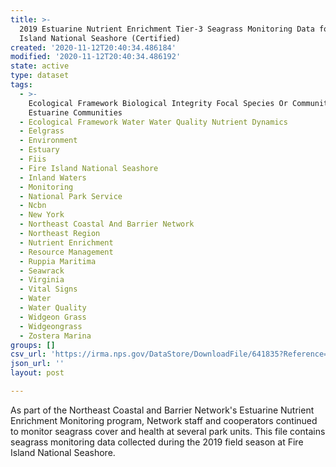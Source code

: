 ```yaml
---
title: >-
  2019 Estuarine Nutrient Enrichment Tier-3 Seagrass Monitoring Data for Fire
  Island National Seashore (Certified)
created: '2020-11-12T20:40:34.486184'
modified: '2020-11-12T20:40:34.486192'
state: active
type: dataset
tags:
  - >-
    Ecological Framework Biological Integrity Focal Species Or Communities
    Estuarine Communities
  - Ecological Framework Water Water Quality Nutrient Dynamics
  - Eelgrass
  - Environment
  - Estuary
  - Fiis
  - Fire Island National Seashore
  - Inland Waters
  - Monitoring
  - National Park Service
  - Ncbn
  - New York
  - Northeast Coastal And Barrier Network
  - Northeast Region
  - Nutrient Enrichment
  - Resource Management
  - Ruppia Maritima
  - Seawrack
  - Virginia
  - Vital Signs
  - Water
  - Water Quality
  - Widgeon Grass
  - Widgeongrass
  - Zostera Marina
groups: []
csv_url: 'https://irma.nps.gov/DataStore/DownloadFile/641835?Reference=2275543'
json_url: ''
layout: post

---
```

As part of the Northeast Coastal and Barrier Network's Estuarine Nutrient Enrichment Monitoring program, Network staff and cooperators continued to monitor seagrass cover and health at several park units. This file contains seagrass monitoring data collected during the 2019 field season at  Fire Island National Seashore.
